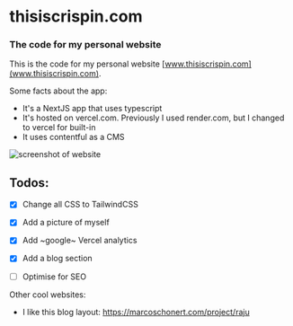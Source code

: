 # thisiscrispin.com

### The code for my personal website

This is the code for my personal website [www.thisiscrispin.com](www.thisiscrispin.com). 

Some facts about the app:
- It's a NextJS app that uses typescript
- It's hosted on vercel.com. Previously I used render.com, but I changed to vercel for built-in
- It uses contentful as a CMS

![screenshot of website](https://images.ctfassets.net/2jl6ez2z7dm3/4ys8cNpGng5JHgbL1KP2er/1a0b5a5a7c65339512ee1348a49740b1/screenshot-2024-09-17.jpeg?q=80)

## Todos:

- [x] Change all CSS to TailwindCSS
- [x] Add a picture of myself
- [x] Add ~google~ Vercel analytics
- [x] Add a blog section
- [ ] Optimise for SEO



Other cool websites:
- I like this blog layout: https://marcoschonert.com/project/raju